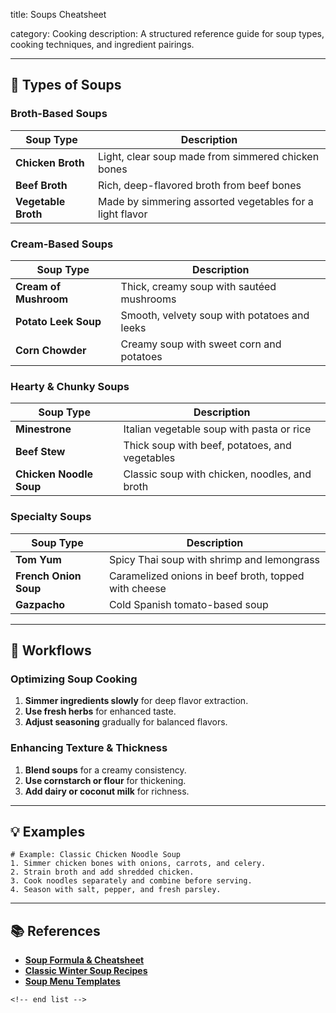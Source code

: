 title: Soups Cheatsheet

category: Cooking
description: A structured reference guide for soup types, cooking techniques, and ingredient pairings.

---

## 🍲 **Types of Soups**

### **Broth-Based Soups**

| Soup Type                 | Description                                              |
| ------------------------- | -------------------------------------------------------- |
| **Chicken Broth**   | Light, clear soup made from simmered chicken bones       |
| **Beef Broth**      | Rich, deep-flavored broth from beef bones                |
| **Vegetable Broth** | Made by simmering assorted vegetables for a light flavor |

### **Cream-Based Soups**

| Soup Type                   | Description                                  |
| --------------------------- | -------------------------------------------- |
| **Cream of Mushroom** | Thick, creamy soup with sautéed mushrooms   |
| **Potato Leek Soup**  | Smooth, velvety soup with potatoes and leeks |
| **Corn Chowder**      | Creamy soup with sweet corn and potatoes     |

### **Hearty & Chunky Soups**

| Soup Type                     | Description                                    |
| ----------------------------- | ---------------------------------------------- |
| **Minestrone**          | Italian vegetable soup with pasta or rice      |
| **Beef Stew**           | Thick soup with beef, potatoes, and vegetables |
| **Chicken Noodle Soup** | Classic soup with chicken, noodles, and broth  |

### **Specialty Soups**

| Soup Type                   | Description                                          |
| --------------------------- | ---------------------------------------------------- |
| **Tom Yum**           | Spicy Thai soup with shrimp and lemongrass           |
| **French Onion Soup** | Caramelized onions in beef broth, topped with cheese |
| **Gazpacho**          | Cold Spanish tomato-based soup                       |

---

## 🔄 **Workflows**

### **Optimizing Soup Cooking**

1. **Simmer ingredients slowly** for deep flavor extraction.
2. **Use fresh herbs** for enhanced taste.
3. **Adjust seasoning** gradually for balanced flavors.

### **Enhancing Texture & Thickness**

1. **Blend soups** for a creamy consistency.
2. **Use cornstarch or flour** for thickening.
3. **Add dairy or coconut milk** for richness.

---

## 💡 **Examples**

```plaintext
# Example: Classic Chicken Noodle Soup
1. Simmer chicken bones with onions, carrots, and celery.  
2. Strain broth and add shredded chicken.  
3. Cook noodles separately and combine before serving.  
4. Season with salt, pepper, and fresh parsley.  
```

---

## 📚 **References**

- **[Soup Formula &amp; Cheatsheet](https://plantainsandchallah.com/soup-cheatsheet/)**
- **[Classic Winter Soup Recipes](https://www.premiumplrforbloggers.com/product/semi-exclusive-classic-winter-soup-recipes-cheat-sheet/)**
- **[Soup Menu Templates](https://photoadking.com/templates/restaurant-menu/soup/)**

```
<!-- end list -->
```